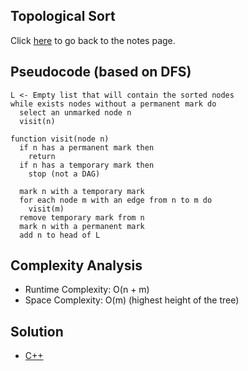 ## Topological Sort
Click [here](../notes.md) to go back to the notes page.

## Pseudocode (based on DFS)
```
L <- Empty list that will contain the sorted nodes
while exists nodes without a permanent mark do
  select an unmarked node n
  visit(n)

function visit(node n)
  if n has a permanent mark then
    return
  if n has a temporary mark then
    stop (not a DAG)
  
  mark n with a temporary mark
  for each node m with an edge from n to m do
    visit(m)
  remove temporary mark from n
  mark n with a permanent mark
  add n to head of L
```

## Complexity Analysis
- Runtime Complexity: O(n + m)
- Space Complexity: O(m) (highest height of the tree)

## Solution
- [C++](solution.cpp)
